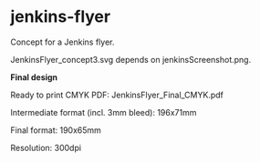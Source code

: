 jenkins-flyer
=============

Concept for a Jenkins flyer.

JenkinsFlyer_concept3.svg depends on jenkinsScreenshot.png.

**Final design**

Ready to print CMYK PDF: JenkinsFlyer_Final_CMYK.pdf

Intermediate format (incl. 3mm bleed): 196x71mm

Final format: 190x65mm

Resolution: 300dpi
